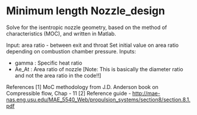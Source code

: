 # Minimum length Nozzle_design
Solve for the isentropic nozzle geometry, based on the method of characteristics (MOC), and written in Matlab.

Input: area ratio - between exit and throat
Set initial value on area ratio depending on combustion chamber pressure. 
Inputs:
- gamma : Specific heat ratio
- Ae_At : Area ratio of nozzle [Note: This is basically the diameter ratio and not the area ratio in the code!!]

References
[1] MoC methodology from J.D. Anderson book on Compressible flow, Chap - 11
[2] Reference guide - http://mae-nas.eng.usu.edu/MAE_5540_Web/propulsion_systems/section8/section.8.1.pdf

